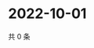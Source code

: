 # 2022-10-01

共 0 条

<!-- BEGIN WEIBO -->
<!-- 最后更新时间 Sat Oct 01 2022 03:19:14 GMT+0800 (China Standard Time) -->

<!-- END WEIBO -->
